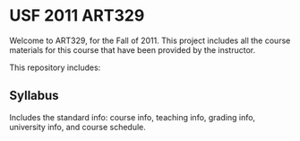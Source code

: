 USF 2011 ART329
===============

Welcome to ART329, for the Fall of 2011. This project includes all the course materials for this course that have been provided by the instructor.

This repository includes:

Syllabus
--------
Includes the standard info: course info, teaching info, grading info, university info, and course schedule.
